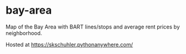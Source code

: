 # bay-area

Map of the Bay Area with BART lines/stops and average rent prices by neighborhood. 

Hosted at https://skschuhler.pythonanywhere.com/
